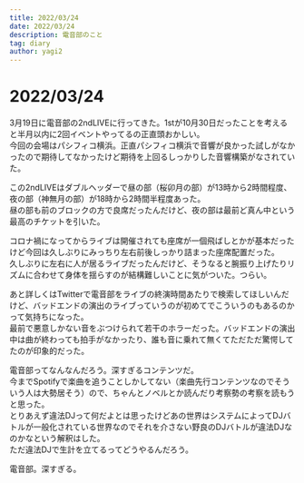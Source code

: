 ```yaml
---
title: 2022/03/24
date: 2022/03/24
description: 電音部のこと
tag: diary
author: yagi2
---
```


# 2022/03/24  
3月19日に電音部の2ndLIVEに行ってきた。1stが10月30日だったことを考えると半月以内に2回イベントやってるの正直頭おかしい。  
今回の会場はパシフィコ横浜。正直パシフィコ横浜で音響が良かった試しがなかったので期待してなかったけど期待を上回るしっかりした音響構築がなされていた。  
  
この2ndLIVEはダブルヘッダーで昼の部（桜卯月の部）が13時から2時間程度、夜の部（神無月の部）が18時から2時間半程度あった。  
昼の部も前のブロックの方で良席だったんだけど、夜の部は最前ど真ん中という最高のチケットを引いた。  
  
コロナ禍になってからライブは開催されても座席が一個飛ばしとかが基本だったけど今回は久しぶりにみっちり左右前後しっかり詰まった座席配置だった。  
久しぶりに左右に人が居るライブだったんだけど、そうなると腕振り上げたりリズムに合わせて身体を揺らすのが結構難しいことに気がついた。つらい。  
  
あと詳しくはTwitterで電音部をライブの終演時間あたりで検索してほしいんだけど、バッドエンドの演出のライブっていうのが初めてでこういうのもあるのかって気持ちになった。  
最前で悪意しかない音をぶつけられて若干のホラーだった。バッドエンドの演出中は曲が終わっても拍手がなかったり、誰も音に乗れて無くてただただ驚愕してたのが印象的だった。  
  
電音部ってなんなんだろう。深すぎるコンテンツだ。  
今までSpotifyで楽曲を追うことしかしてない（楽曲先行コンテンツなのでそういう人は大勢居そう）ので、ちゃんとノベルとか読んだり考察勢の考察を読もうと思った。  
とりあえず違法DJって何だよとは思ったけどあの世界はシステムによってDJバトルが一般化されている世界なのでそれを介さない野良のDJバトルが違法DJなのかなという解釈はした。  
ただ違法DJで生計を立てるってどうやるんだろう。  
  
電音部。深すぎる。  